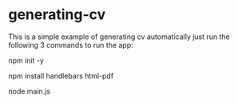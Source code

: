 # generating-cv
This is a simple example of generating cv automatically
just run the following 3 commands to run the app:

npm init -y

npm install handlebars html-pdf

node main.js
